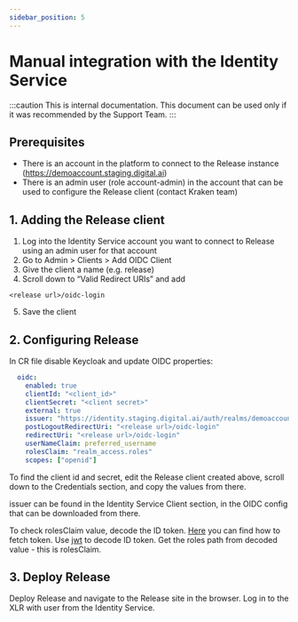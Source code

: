 ```yaml
---
sidebar_position: 5
---
```


#  Manual integration with the Identity Service

:::caution
This is internal documentation. This document can be used only if it was recommended by the Support Team.
:::

## Prerequisites
- There is an account in the platform to connect to the Release instance (https://demoaccount.staging.digital.ai)
- There is an admin user (role account-admin) in the account that can be used to configure the Release client (contact Kraken team)

## 1. Adding the Release client
1. Log into the Identity Service account you want to connect to Release using an admin user for that account
2. Go to Admin > Clients > Add OIDC Client
3. Give the client a name (e.g. release)
4. Scroll down to “Valid Redirect URIs” and add
```text
<release url>/oidc-login
```
5. Save the client

## 2. Configuring Release
In CR file disable Keycloak and update OIDC properties:
```yaml
  oidc:
    enabled: true
    clientId: "<client_id>"
    clientSecret: "<client secret>"
    external: true
    issuer: "https://identity.staging.digital.ai/auth/realms/demoaccount"
    postLogoutRedirectUri: "<release url>/oidc-login"
    redirectUri: "<release url>/oidc-login"
    userNameClaim: preferred_username
    rolesClaim: "realm_access.roles"
    scopes: ["openid"]
```
To find the client id and secret, edit the Release client created above, scroll down to the Credentials section, and copy the values from there.

issuer can be found in the Identity Service Client section, in the OIDC config that can be downloaded from there.

To check rolesClaim value, decode the ID token.
[Here](https://docs.xebialabs.com/v.22.2/deploy/concept/deploy-oidc-with-keycloak/#test-public-rest-apis) you can find how to fetch token.
Use [jwt](https://jwt.io/) to decode ID token. Get the roles path from decoded value - this is rolesClaim.

## 3. Deploy Release
Deploy Release and navigate to the Release site in the browser. Log in to the XLR with user from the Identity Service.
   
